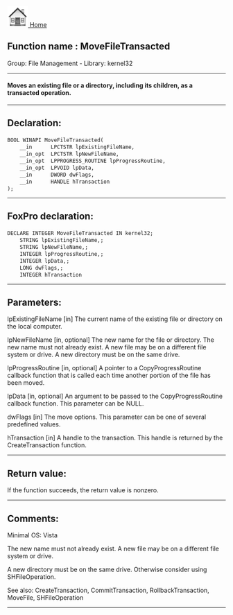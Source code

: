 [<img src="../../images/home.png"> Home ](https://github.com/VFPX/Win32API)  

## Function name : MoveFileTransacted
Group: File Management - Library: kernel32    
***  


#### Moves an existing file or a directory, including its children, as a transacted operation.
***  


## Declaration:
```foxpro  
BOOL WINAPI MoveFileTransacted(
	__in      LPCTSTR lpExistingFileName,
	__in_opt  LPCTSTR lpNewFileName,
	__in_opt  LPPROGRESS_ROUTINE lpProgressRoutine,
	__in_opt  LPVOID lpData,
	__in      DWORD dwFlags,
	__in      HANDLE hTransaction
);  
```  
***  


## FoxPro declaration:
```foxpro  
DECLARE INTEGER MoveFileTransacted IN kernel32;
	STRING lpExistingFileName,;
	STRING lpNewFileName,;
	INTEGER lpProgressRoutine,;
	INTEGER lpData,;
	LONG dwFlags,;
	INTEGER hTransaction  
```  
***  


## Parameters:
lpExistingFileName [in]
The current name of the existing file or directory on the local computer.

lpNewFileName [in, optional]
The new name for the file or directory. The new name must not already exist. A new file may be on a different file system or drive. A new directory must be on the same drive.

lpProgressRoutine [in, optional]
A pointer to a CopyProgressRoutine callback function that is called each time another portion of the file has been moved.

lpData [in, optional]
An argument to be passed to the CopyProgressRoutine callback function. This parameter can be NULL.

dwFlags [in]
The move options. This parameter can be one of several predefined values.

hTransaction [in]
A handle to the transaction. This handle is returned by the CreateTransaction function.  
***  


## Return value:
If the function succeeds, the return value is nonzero.  
***  


## Comments:
Minimal OS: Vista  
  
The new name must not already exist. A new file may be on a different file system or drive.   
  
A new directory must be on the same drive. Otherwise consider using SHFileOperation.  
  
See also: CreateTransaction, CommitTransaction, RollbackTransaction, MoveFile, SHFileOperation   
  
***  

